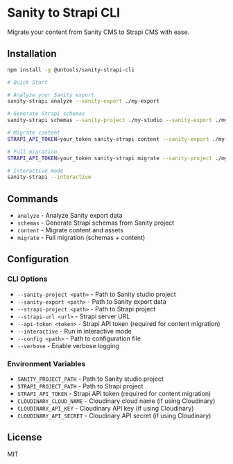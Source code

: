 # Sanity to Strapi CLI

Migrate your content from Sanity CMS to Strapi CMS with ease.

## Installation

```bash
npm install -g @untools/sanity-strapi-cli

# Quick Start

# Analyze your Sanity export
sanity-strapi analyze --sanity-export ./my-export

# Generate Strapi schemas
sanity-strapi schemas --sanity-project ./my-studio --sanity-export ./my-export

# Migrate content
STRAPI_API_TOKEN=your_token sanity-strapi content --sanity-export ./my-export --strapi-project ./my-strapi

# Full migration
STRAPI_API_TOKEN=your_token sanity-strapi migrate --sanity-project ./my-studio --sanity-export ./my-export --strapi-project ./my-strapi

# Interactive mode
sanity-strapi --interactive
```

## Commands

- `analyze` - Analyze Sanity export data
- `schemas` - Generate Strapi schemas from Sanity project
- `content` - Migrate content and assets
- `migrate` - Full migration (schemas + content)

## Configuration

### CLI Options

- `--sanity-project <path>` - Path to Sanity studio project
- `--sanity-export <path>` - Path to Sanity export data
- `--strapi-project <path>` - Path to Strapi project
- `--strapi-url <url>` - Strapi server URL
- `--api-token <token>` - Strapi API token (required for content migration)
- `--interactive` - Run in interactive mode
- `--config <path>` - Path to configuration file
- `--verbose` - Enable verbose logging

### Environment Variables

- `SANITY_PROJECT_PATH` - Path to Sanity studio project
- `STRAPI_PROJECT_PATH` - Path to Strapi project
- `STRAPI_API_TOKEN` - Strapi API token (required for content migration)
- `CLOUDINARY_CLOUD_NAME` - Cloudinary cloud name (if using Cloudinary)
- `CLOUDINARY_API_KEY` - Cloudinary API key (if using Cloudinary)
- `CLOUDINARY_API_SECRET` - Cloudinary API secret (if using Cloudinary)

## License

MIT

